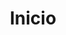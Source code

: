---
title: Inicio
description: El proyecto MAPAS, liderado por la Línea de Sostenibilidad del Ecosistema Artístico del Idartes, busca promover el trabajo colaborativo y la construcción de redes entre artistas, organizaciones, colectivos y en general entre todas las personas que hacen posibles las prácticas artísticas en Bogotá desde diferentes roles y oficios.
menu: main
weight: 1
---